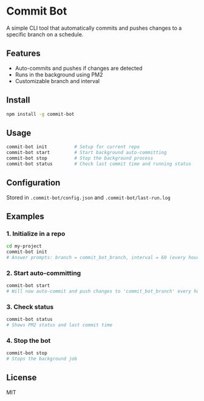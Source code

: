 # Commit Bot

A simple CLI tool that automatically commits and pushes changes to a specific branch on a schedule.

## Features

- Auto-commits and pushes if changes are detected
- Runs in the background using PM2
- Customizable branch and interval

## Install

```bash
npm install -g commit-bot
```

## Usage

```bash
commit-bot init          # Setup for current repo
commit-bot start         # Start background auto-committing
commit-bot stop          # Stop the background process
commit-bot status        # Check last commit time and running status
```

## Configuration

Stored in `.commit-bot/config.json` and `.commit-bot/last-run.log`

## Examples

### 1. Initialize in a repo
```bash
cd my-project
commit-bot init
# Answer prompts: branch = commit_bot_branch, interval = 60 (every hour)
```

### 2. Start auto-committing
```bash
commit-bot start
# Will now auto-commit and push changes to 'commit_bot_branch' every hour
```

### 3. Check status
```bash
commit-bot status
# Shows PM2 status and last commit time
```

### 4. Stop the bot
```bash
commit-bot stop
# Stops the background job
```

## License

MIT
